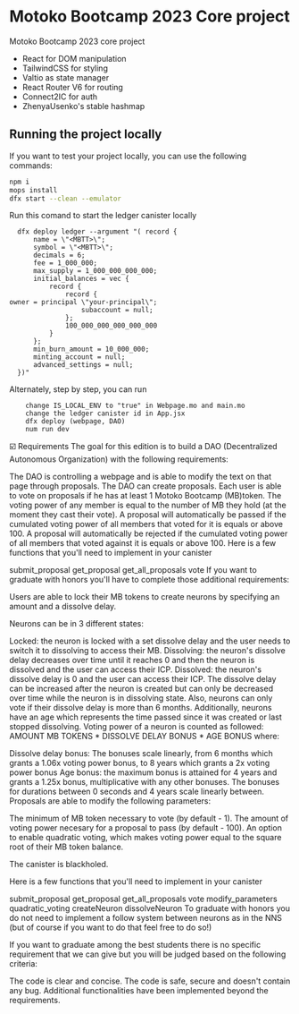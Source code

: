 # Motoko Bootcamp 2023 Core project

Motoko Bootcamp 2023 core project

- React for DOM manipulation
- TailwindCSS for styling
- Valtio as state manager
- React Router V6 for routing
- Connect2IC for auth
- ZhenyaUsenko's stable hashmap

## Running the project locally

If you want to test your project locally, you can use the following commands:

```bash
npm i
mops install
dfx start --clean --emulator
```
Run this comand to start the ledger canister locally

```
  dfx deploy ledger --argument "( record {                     
      name = \"<MBTT>\";                         
      symbol = \"<MBTT>\";                           
      decimals = 6;                                           
      fee = 1_000_000;                                        
      max_supply = 1_000_000_000_000;                         
      initial_balances = vec {                                
          record {                                            
              record {                                        
owner = principal \"your-principal\";   
                  subaccount = null;                                  
              };                                              
              100_000_000_000_000_000                                 
          }                                                   
      };                                                      
      min_burn_amount = 10_000_000;                           
      minting_account = null;                                 
      advanced_settings = null;                               
  })"
  ```

Alternately, step by step, you can run

```
    change IS_LOCAL_ENV to "true" in Webpage.mo and main.mo
    change the ledger canister id in App.jsx
    dfx deploy (webpage, DAO)
    num run dev
```


☑️ Requirements
The goal for this edition is to build a DAO (Decentralized Autonomous Organization) with the following requirements:

The DAO is controlling a webpage and is able to modify the text on that page through proposals.
The DAO can create proposals. Each user is able to vote on proposals if he has at least 1 Motoko Bootcamp (MB)token.
The voting power of any member is equal to the number of MB they hold (at the moment they cast their vote).
A proposal will automatically be passed if the cumulated voting power of all members that voted for it is equals or above 100.
A proposal will automatically be rejected if the cumulated voting power of all members that voted against it is equals or above 100.
Here is a few functions that you'll need to implement in your canister

submit_proposal
get_proposal
get_all_proposals
vote
If you want to graduate with honors you'll have to complete those additional requirements:

Users are able to lock their MB tokens to create neurons by specifying an amount and a dissolve delay.

Neurons can be in 3 different states:

Locked: the neuron is locked with a set dissolve delay and the user needs to switch it to dissolving to access their MB.
Dissolving: the neuron's dissolve delay decreases over time until it reaches 0 and then the neuron is dissolved and the user can access their ICP.
Dissolved: the neuron's dissolve delay is 0 and the user can access their ICP. The dissolve delay can be increased after the neuron is created but can only be decreased over time while the neuron is in dissolving state. Also, neurons can only vote if their dissolve delay is more than 6 months. Additionally, neurons have an age which represents the time passed since it was created or last stopped dissolving.
Voting power of a neuron is counted as followed: AMOUNT MB TOKENS * DISSOLVE DELAY BONUS * AGE BONUS where:

Dissolve delay bonus: The bonuses scale linearly, from 6 months which grants a 1.06x voting power bonus, to 8 years which grants a 2x voting power bonus
Age bonus: the maximum bonus is attained for 4 years and grants a 1.25x bonus, multiplicative with any other bonuses. The bonuses for durations between 0 seconds and 4 years scale linearly between.
Proposals are able to modify the following parameters:

The minimum of MB token necessary to vote (by default - 1).
The amount of voting power necesary for a proposal to pass (by default - 100).
An option to enable quadratic voting, which makes voting power equal to the square root of their MB token balance.

The canister is blackholed.

Here is a few functions that you'll need to implement in your canister

submit_proposal
get_proposal
get_all_proposals
vote
modify_parameters
quadratic_voting
createNeuron
dissolveNeuron 
To graduate with honors you do not need to implement a follow system between neurons as in the NNS (but of course if you want to do that feel free to do so!)

If you want to graduate among the best students there is no specific requirement that we can give but you will be judged based on the following criteria:

The code is clear and concise.
The code is safe, secure and doesn't contain any bug.
Additional functionalities have been implemented beyond the requirements.
```